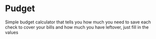 # Pudget
Simple budget calculator that tells you how much you need to save each check to cover your bills and how much you have leftover, just fill in the values
